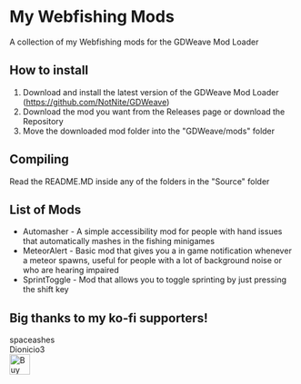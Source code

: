 # My Webfishing Mods
A collection of my Webfishing mods for the GDWeave Mod Loader

## How to install
1. Download and install the latest version of the GDWeave Mod Loader (https://github.com/NotNite/GDWeave)
2. Download the mod you want from the Releases page or download the Repository
3. Move the downloaded mod folder into the "GDWeave/mods" folder

## Compiling
Read the README.MD inside any of the folders in the "Source" folder

## List of Mods
- Automasher - A simple accessibility mod for people with hand issues that automatically mashes in the fishing minigames
- MeteorAlert - Basic mod that gives you a in game notification whenever a meteor spawns, useful for people with a lot of background noise or who are hearing impaired
- SprintToggle - Mod that allows you to toggle sprinting by just pressing the shift key

## Big thanks to my ko-fi supporters!
spaceashes<br>
Dionicio3<br>
<a href='https://ko-fi.com/G2G1ZERWL' target='_blank'><img height='36' style='border:0px;height:36px;' src='https://storage.ko-fi.com/cdn/kofi3.png?v=3' border='0' alt='Buy Me a Coffee at ko-fi.com' /></a>
